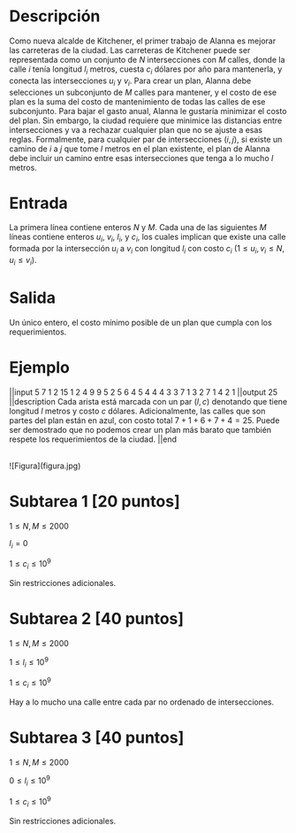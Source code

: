 # Descripción
Como nueva alcalde de Kitchener, el primer trabajo de Alanna es mejorar las carreteras de
la ciudad.
Las carreteras de Kitchener puede ser representada como un conjunto de $N$ intersecciones
con $M$ calles, donde la calle $i$ tenía longitud $l_i$ metros, cuesta $c_i$ dólares por año para
mantenerla, y conecta las intersecciones $u_i$ y $v_i$. Para crear un plan, Alanna debe selecciones
un subconjunto de $M$ calles para mantener, y el costo de ese plan es la suma del costo de
mantenimiento de todas las calles de ese subconjunto.
Para bajar el gasto anual, Alanna le gustaría minimizar el costo del plan. Sin embargo, la
ciudad requiere que minimice las distancias entre intersecciones y va a rechazar cualquier
plan que no se ajuste a esas reglas. Formalmente, para cualquier par de intersecciones $(i, j)$,
si existe un camino de $i$ a $j$ que tome $l$ metros en el plan existente, el plan de Alanna debe
incluir un camino entre esas intersecciones que tenga a lo mucho $l$ metros.

# Entrada
La primera línea contiene enteros $N$ y $M$.
Cada una de las siguientes $M$ líneas contiene enteros $u_i$, $v_i$, $l_i$, y $c_i$, los cuales implican que
existe una calle formada por la intersección $u_i$ a $v_i$ con longitud $l_i$ con costo $c_i$ ($1 \leq u_i, v_i \leq N, u_i \leq v_i$).

# Salida
Un único entero, el costo mínimo posible de un plan que cumpla con los requerimientos.

# Ejemplo
||input
5 7
1 2 15 1
2 4 9 9
5 2 5 6
4 5 4 4
4 3 3 7
1 3 2 7
1 4 2 1
||output
25
||description
Cada arista está marcada con un par $(l, c)$ denotando que tiene longitud $l$ metros y costo
$c$ dólares. Adicionalmente, las calles que son partes del plan están en azul, con costo total
$7 + 1 + 6 + 7 + 4 = 25$.
Puede ser demostrado que no podemos crear un plan más barato que también respete los
requerimientos de la ciudad.
||end

<br />
![Figura](figura.jpg)
<br />

# Subtarea 1 [20 puntos]
$1 \leq N, M \leq 2000$

$l_i = 0$

$1 \leq c_i \leq 10^9$

Sin restricciones adicionales.

# Subtarea 2 [40 puntos]
$1 \leq N, M \leq 2000$

$1 \leq l_i \leq 10^9$

$1 \leq c_i \leq 10^9$

Hay a lo mucho una calle entre cada par no ordenado de intersecciones.

# Subtarea 3 [40 puntos]
$1 \leq N, M \leq 2000$

$0 \leq l_i \leq 10^9$

$1 \leq c_i \leq 10^9$

Sin restricciones adicionales.
